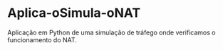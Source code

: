 # Aplica-oSimula-oNAT
Aplicação em Python de uma simulação de tráfego onde verificamos o funcionamento do NAT.
